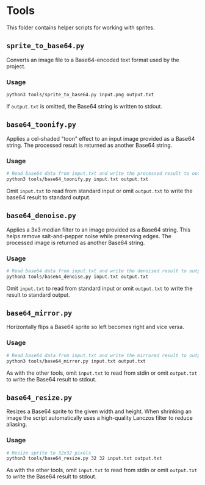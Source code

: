 # Tools

This folder contains helper scripts for working with sprites.

## `sprite_to_base64.py`

Converts an image file to a Base64-encoded text format used by the project.

### Usage

```bash
python3 tools/sprite_to_base64.py input.png output.txt
```

If `output.txt` is omitted, the Base64 string is written to stdout.

## `base64_toonify.py`

Applies a cel-shaded "toon" effect to an input image provided as a Base64 string.
The processed result is returned as another Base64 string.

### Usage

```bash
# Read base64 data from input.txt and write the processed result to output.txt
python3 tools/base64_toonify.py input.txt output.txt
```

Omit `input.txt` to read from standard input or omit `output.txt` to write the
base64 result to standard output.

## `base64_denoise.py`

Applies a 3x3 median filter to an image provided as a Base64 string. This helps remove salt-and-pepper noise while preserving edges. The processed image is returned as another Base64 string.

### Usage

```bash
# Read base64 data from input.txt and write the denoised result to output.txt
python3 tools/base64_denoise.py input.txt output.txt
```

Omit `input.txt` to read from standard input or omit `output.txt` to write the result to standard output.

## `base64_mirror.py`

Horizontally flips a Base64 sprite so left becomes right and vice versa.

### Usage

```bash
# Read base64 data from input.txt and write the mirrored result to output.txt
python3 tools/base64_mirror.py input.txt output.txt
```

As with the other tools, omit `input.txt` to read from stdin or omit
`output.txt` to write the Base64 result to stdout.

## `base64_resize.py`

Resizes a Base64 sprite to the given width and height. When shrinking an image
the script automatically uses a high-quality Lanczos filter to reduce aliasing.

### Usage

```bash
# Resize sprite to 32x32 pixels
python3 tools/base64_resize.py 32 32 input.txt output.txt
```

As with the other tools, omit `input.txt` to read from stdin or omit
`output.txt` to write the Base64 result to stdout.
